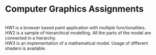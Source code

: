 # Computer Graphics Assignments 
<br />
HW1 is a browser based paint application with multiple functionalities.
<br />
HW2 is a sample of hierarchical modelling. All the parts of the model are connected in a hierarchy.
<br />
HW3 is an implementation of a mathematical model. Usage of different shaders is available.
